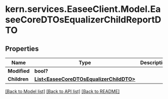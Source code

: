 # kern.services.EaseeClient.Model.EaseeCoreDTOsEqualizerChildReportDTO

## Properties

Name | Type | Description | Notes
------------ | ------------- | ------------- | -------------
**Modified** | **bool?** |  | [optional] 
**Children** | [**List&lt;EaseeCoreDTOsEqualizerChildDTO&gt;**](EaseeCoreDTOsEqualizerChildDTO.md) |  | [optional] 

[[Back to Model list]](../README.md#documentation-for-models) [[Back to API list]](../README.md#documentation-for-api-endpoints) [[Back to README]](../README.md)

